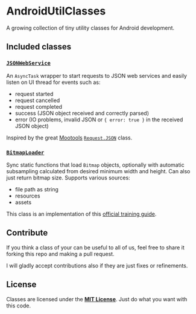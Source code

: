 AndroidUtilClasses
==================

A growing collection of tiny utility classes for Android development.


Included classes
----------------


### [`JSONWebService`](com/lorenzostanco/utils/JSONWebService.java)

An `AsyncTask` wrapper to start requests to JSON web services and easily listen on UI
thread for events such as:

 * request started
 * request cancelled
 * request completed
 * success (JSON object received and correctly parsed)
 * error (IO problems, invalid JSON or `{ error: true }` in the received JSON object)

Inspired by the great [Mootools](http://mootools.net/) [`Request.JSON`](http://mootools.net/core/docs/1.5.1/Request/Request.JSON) class.


### [`BitmapLoader`](com/lorenzostanco/utils/BitmapLoader.java)

Sync static functions that load `Bitmap` objects, optionally with automatic subsampling
calculated from desired minimum width and height. Can also just return bitmap size.
Supports various sources:

 * file path as string
 * resources
 * assets

This class is an implementation of this [official training guide](http://developer.android.com/training/displaying-bitmaps/load-bitmap.html).


Contribute
----------

If you think a class of your can be useful to all of us, feel free to share it forking
this repo and making a pull request.

I will gladly accept contributions also if they are just fixes or refinements.


License
-------

Classes are licensed under the **[MIT License](LICENSE)**. Just do what you want with this code.

